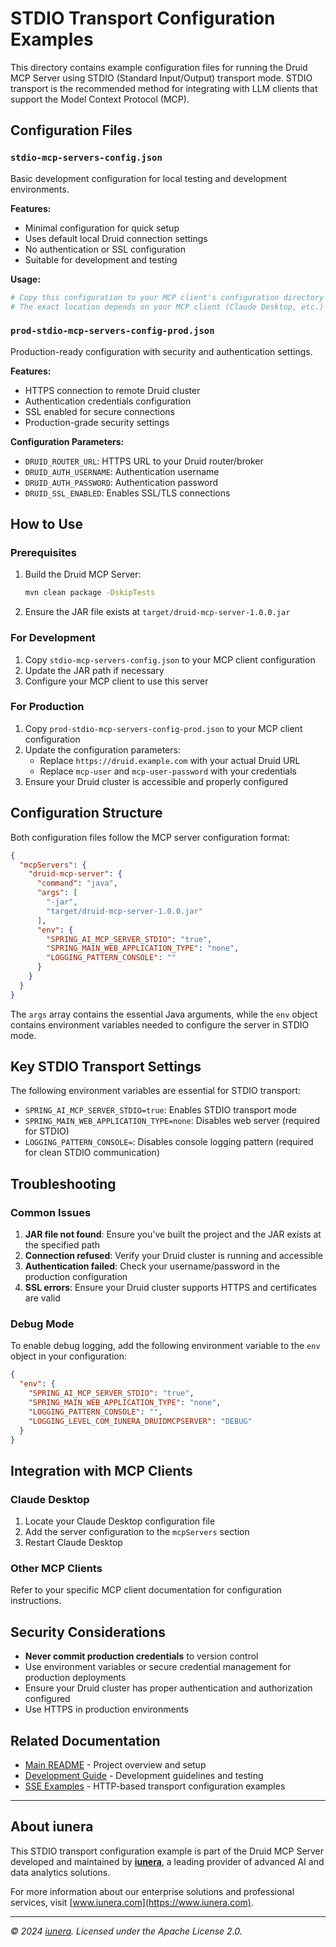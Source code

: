 # STDIO Transport Configuration Examples

This directory contains example configuration files for running the Druid MCP Server using STDIO (Standard Input/Output) transport mode. STDIO transport is the recommended method for integrating with LLM clients that support the Model Context Protocol (MCP).

## Configuration Files

### `stdio-mcp-servers-config.json`
Basic development configuration for local testing and development environments.

**Features:**
- Minimal configuration for quick setup
- Uses default local Druid connection settings
- No authentication or SSL configuration
- Suitable for development and testing

**Usage:**
```bash
# Copy this configuration to your MCP client's configuration directory
# The exact location depends on your MCP client (Claude Desktop, etc.)
```

### `prod-stdio-mcp-servers-config-prod.json`
Production-ready configuration with security and authentication settings.

**Features:**
- HTTPS connection to remote Druid cluster
- Authentication credentials configuration
- SSL enabled for secure connections
- Production-grade security settings

**Configuration Parameters:**
- `DRUID_ROUTER_URL`: HTTPS URL to your Druid router/broker
- `DRUID_AUTH_USERNAME`: Authentication username
- `DRUID_AUTH_PASSWORD`: Authentication password
- `DRUID_SSL_ENABLED`: Enables SSL/TLS connections

## How to Use

### Prerequisites
1. Build the Druid MCP Server:
   ```bash
   mvn clean package -DskipTests
   ```

2. Ensure the JAR file exists at `target/druid-mcp-server-1.0.0.jar`

### For Development
1. Copy `stdio-mcp-servers-config.json` to your MCP client configuration
2. Update the JAR path if necessary
3. Configure your MCP client to use this server

### For Production
1. Copy `prod-stdio-mcp-servers-config-prod.json` to your MCP client configuration
2. Update the configuration parameters:
   - Replace `https://druid.example.com` with your actual Druid URL
   - Replace `mcp-user` and `mcp-user-password` with your credentials
3. Ensure your Druid cluster is accessible and properly configured

## Configuration Structure

Both configuration files follow the MCP server configuration format:

```json
{
  "mcpServers": {
    "druid-mcp-server": {
      "command": "java",
      "args": [
        "-jar",
        "target/druid-mcp-server-1.0.0.jar"
      ],
      "env": {
        "SPRING_AI_MCP_SERVER_STDIO": "true",
        "SPRING_MAIN_WEB_APPLICATION_TYPE": "none",
        "LOGGING_PATTERN_CONSOLE": ""
      }
    }
  }
}
```

The `args` array contains the essential Java arguments, while the `env` object contains environment variables needed to configure the server in STDIO mode.

## Key STDIO Transport Settings

The following environment variables are essential for STDIO transport:

- `SPRING_AI_MCP_SERVER_STDIO=true`: Enables STDIO transport mode
- `SPRING_MAIN_WEB_APPLICATION_TYPE=none`: Disables web server (required for STDIO)
- `LOGGING_PATTERN_CONSOLE=`: Disables console logging pattern (required for clean STDIO communication)

## Troubleshooting

### Common Issues

1. **JAR file not found**: Ensure you've built the project and the JAR exists at the specified path
2. **Connection refused**: Verify your Druid cluster is running and accessible
3. **Authentication failed**: Check your username/password in the production configuration
4. **SSL errors**: Ensure your Druid cluster supports HTTPS and certificates are valid

### Debug Mode

To enable debug logging, add the following environment variable to the `env` object in your configuration:
```json
{
  "env": {
    "SPRING_AI_MCP_SERVER_STDIO": "true",
    "SPRING_MAIN_WEB_APPLICATION_TYPE": "none",
    "LOGGING_PATTERN_CONSOLE": "",
    "LOGGING_LEVEL_COM_IUNERA_DRUIDMCPSERVER": "DEBUG"
  }
}
```

## Integration with MCP Clients

### Claude Desktop
1. Locate your Claude Desktop configuration file
2. Add the server configuration to the `mcpServers` section
3. Restart Claude Desktop

### Other MCP Clients
Refer to your specific MCP client documentation for configuration instructions.

## Security Considerations

- **Never commit production credentials** to version control
- Use environment variables or secure credential management for production deployments
- Ensure your Druid cluster has proper authentication and authorization configured
- Use HTTPS in production environments

## Related Documentation

- [Main README](../../README.md) - Project overview and setup
- [Development Guide](../../development.md) - Development guidelines and testing
- [SSE Examples](../sse/) - HTTP-based transport configuration examples

---

## About iunera

This STDIO transport configuration example is part of the Druid MCP Server developed and maintained by **[iunera](https://www.iunera.com)**, a leading provider of advanced AI and data analytics solutions.

For more information about our enterprise solutions and professional services, visit [www.iunera.com](https://www.iunera.com).

---

*© 2024 [iunera](https://www.iunera.com). Licensed under the Apache License 2.0.*
